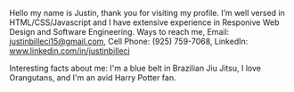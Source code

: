  Hello my name is Justin, thank you for visiting my profile. 
 I’m well versed in HTML/CSS/Javascript and I have extensive experience in Responive Web Design and Software Engineering. 
 Ways to reach me, Email: justinbilleci15@gmail.com, Cell Phone: (925) 759-7068, LinkedIn: www.linkedin.com/in/justinbilleci

Interesting facts about me: I'm a blue belt in Brazilian Jiu Jitsu, I love Orangutans, and I'm an avid Harry Potter fan.
